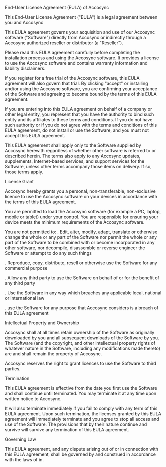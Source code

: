 End-User License Agreement (EULA) of Accosync

This End-User License Agreement ("EULA") is a legal agreement between you and Accosync

This EULA agreement governs your acquisition and use of our Accosync software ("Software") directly from Accosync or indirectly through a Accosync authorized reseller or distributor (a "Reseller").

Please read this EULA agreement carefully before completing the installation process and using the Accosync software. It provides a license to use the Accosync software and contains warranty information and liability disclaimers.

If you register for a free trial of the Accosync software, this EULA agreement will also govern that trial. By clicking "accept" or installing and/or using the Accosync software, you are confirming your acceptance of the Software and agreeing to become bound by the terms of this EULA agreement.

If you are entering into this EULA agreement on behalf of a company or other legal entity, you represent that you have the authority to bind such entity and its affiliates to these terms and conditions. If you do not have such authority or if you do not agree with the terms and conditions of this EULA agreement, do not install or use the Software, and you must not accept this EULA agreement.

This EULA agreement shall apply only to the Software supplied by Accosync herewith regardless of whether other software is referred to or described herein. The terms also apply to any Accosync updates, supplements, Internet-based services, and support services for the Software, unless other terms accompany those items on delivery. If so, those terms apply.

License Grant

Accosync hereby grants you a personal, non-transferable, non-exclusive licence to use the Accosync software on your devices in accordance with the terms of this EULA agreement.

You are permitted to load the Accosync software (for example a PC, laptop, mobile or tablet) under your control. You are responsible for ensuring your device meets the minimum requirements of the Accosync software.

You are not permitted to:
  .  Edit, alter, modify, adapt, translate or otherwise change the      whole or any part of the Software nor permit the whole or any part of the Software to be combined with or become incorporated in any other software, nor decompile, disassemble or reverse engineer the Software or attempt to do any such things

  . Reproduce, copy, distribute, resell or otherwise use the Software for any commercial purpose

  . Allow any third party to use the Software on behalf of or for the benefit of any third party

  . Use the Software in any way which breaches any applicable local, national or international law

  . use the Software for any purpose that Accosync considers is a breach of this EULA agreement

Intellectual Property and Ownership

Accosync shall at all times retain ownership of the Software as originally downloaded by you and all subsequent downloads of the Software by you. The Software (and the copyright, and other intellectual property rights of whatever nature in the Software, including any modifications made thereto) are and shall remain the property of Accosync.

Accosync reserves the right to grant licences to use the Software to third parties.


Termination

This EULA agreement is effective from the date you first use the Software and shall continue until terminated. You may terminate it at any time upon written notice to Accosync.

It will also terminate immediately if you fail to comply with any term of this EULA agreement. Upon such termination, the licenses granted by this EULA agreement will immediately terminate and you agree to stop all access and use of the Software. The provisions that by their nature continue and survive will survive any termination of this EULA agreement.

Governing Law

This EULA agreement, and any dispute arising out of or in connection with this EULA agreement, shall be governed by and construed in accordance with the laws of in.